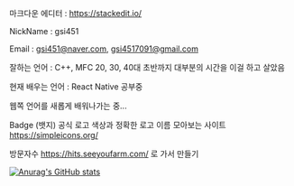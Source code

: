 마크다운 에디터 : https://stackedit.io/

NickName : gsi451

Email : gsi451@naver.com, gsi4517091@gmail.com

잘하는 언어 : C++, MFC 20, 30, 40대 초반까지 대부분의 시간을 이걸 하고 살았음

현재 배우는 언어 : React Native 공부중

웹쪽 언어를 새롭게 배워나가는 중...

<!---
gsi451/gsi451 is a ✨ special ✨ repository because its `README.md` (this file) appears on your GitHub profile.
You can click the Preview link to take a look at your changes.
--->


Badge (뱃지)
공식 로고 색상과 정확한 로고 이름 모아보는 사이트
https://simpleicons.org/

방문자수
https://hits.seeyoufarm.com/ 로 가서 만들기

[![Anurag's GitHub stats](https://github-readme-stats.vercel.app/api?username=gsi451)](https://github.com/gsi451/github-readme-stats)
